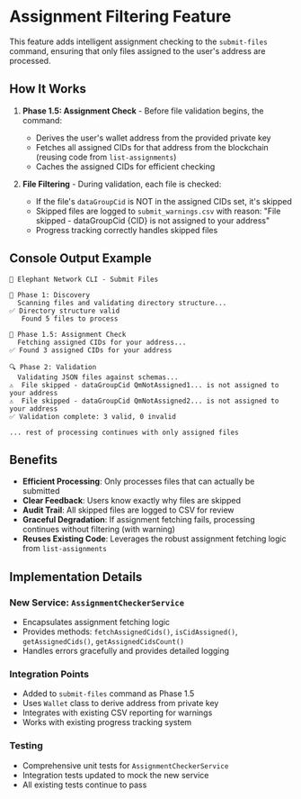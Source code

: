 # Assignment Filtering Feature

This feature adds intelligent assignment checking to the `submit-files` command, ensuring that only files assigned to the user's address are processed.

## How It Works

1. **Phase 1.5: Assignment Check** - Before file validation begins, the command:
   - Derives the user's wallet address from the provided private key
   - Fetches all assigned CIDs for that address from the blockchain (reusing code from `list-assignments`)
   - Caches the assigned CIDs for efficient checking

2. **File Filtering** - During validation, each file is checked:
   - If the file's `dataGroupCid` is NOT in the assigned CIDs set, it's skipped
   - Skipped files are logged to `submit_warnings.csv` with reason: "File skipped - dataGroupCid {CID} is not assigned to your address"
   - Progress tracking correctly handles skipped files

## Console Output Example

```
🐘 Elephant Network CLI - Submit Files

📁 Phase 1: Discovery
  Scanning files and validating directory structure...
✅ Directory structure valid
   Found 5 files to process

🔗 Phase 1.5: Assignment Check
  Fetching assigned CIDs for your address...
✅ Found 3 assigned CIDs for your address

🔍 Phase 2: Validation
  Validating JSON files against schemas...
⚠️  File skipped - dataGroupCid QmNotAssigned1... is not assigned to your address
⚠️  File skipped - dataGroupCid QmNotAssigned2... is not assigned to your address
✅ Validation complete: 3 valid, 0 invalid

... rest of processing continues with only assigned files
```

## Benefits

- **Efficient Processing**: Only processes files that can actually be submitted
- **Clear Feedback**: Users know exactly why files are skipped
- **Audit Trail**: All skipped files are logged to CSV for review
- **Graceful Degradation**: If assignment fetching fails, processing continues without filtering (with warning)
- **Reuses Existing Code**: Leverages the robust assignment fetching logic from `list-assignments`

## Implementation Details

### New Service: `AssignmentCheckerService`

- Encapsulates assignment fetching logic
- Provides methods: `fetchAssignedCids()`, `isCidAssigned()`, `getAssignedCids()`, `getAssignedCidsCount()`
- Handles errors gracefully and provides detailed logging

### Integration Points

- Added to `submit-files` command as Phase 1.5
- Uses `Wallet` class to derive address from private key
- Integrates with existing CSV reporting for warnings
- Works with existing progress tracking system

### Testing

- Comprehensive unit tests for `AssignmentCheckerService`
- Integration tests updated to mock the new service
- All existing tests continue to pass